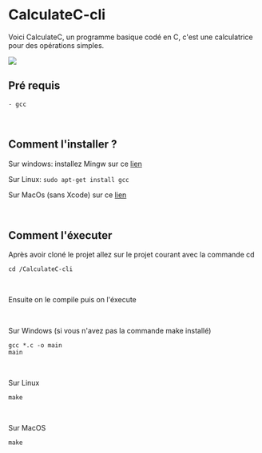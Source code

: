 # CalculateC-cli
Voici CalculateC, un programme basique codé en C, c'est une calculatrice pour des opérations simples.

<img src="https://image.noelshack.com/fichiers/2018/31/6/1533418669-iiiiiooopp.png">

<br />

## Pré requis
    - gcc 
    
 <br />
  

## Comment l'installer ? 
Sur windows: installez Mingw sur ce <a href="http://www.mingw.org/">lien</a>

Sur Linux: ```sudo apt-get install gcc```

Sur MacOs (sans Xcode) sur ce <a href="https://korben.info/comment-installer-gcc-sous-osx-sans-installer-xcode.html">lien</a>

<br />

## Comment l'éxecuter
Après avoir cloné le projet allez sur le projet courant avec la commande cd
```
cd /CalculateC-cli
```
<br/>

Ensuite on le compile puis on l'éxecute

<br />

Sur Windows (si vous n'avez pas la commande make installé)
```
gcc *.c -o main
main
```
<br />

Sur Linux
```
make
```

<br />

Sur MacOS
```
make
```
